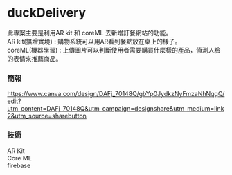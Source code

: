 # duckDelivery

此專案主要是利用AR kit 和 coreML 去新增訂餐網站的功能。  
AR kit(擴增實境) : 購物系統可以用AR看到餐點放在桌上的樣子。  
coreML(機器學習) : 上傳圖片可以判斷使用者需要購買什麼樣的產品，偵測人臉的表情來推薦商品。  

### 簡報
https://www.canva.com/design/DAFj_70148Q/gbYp0JydkzNyFmzaNhNqqQ/edit?utm_content=DAFj_70148Q&utm_campaign=designshare&utm_medium=link2&utm_source=sharebutton


### 技術

AR Kit  
Core ML  
firebase  
